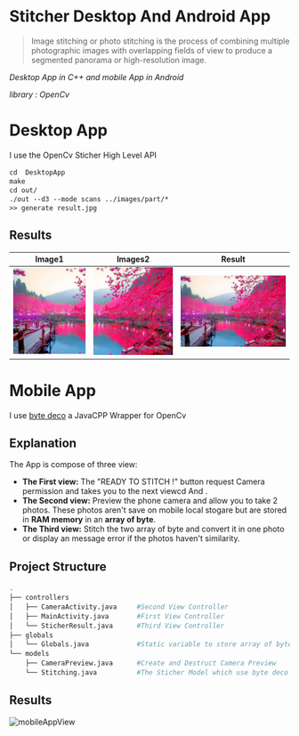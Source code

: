 # Stitcher Desktop And Android App

>Image stitching or photo stitching is the process of combining multiple photographic images with overlapping fields of view to produce a segmented panorama or high-resolution image.

*Desktop App in C++ and mobile App in Android*

*library : OpenCv*

# Desktop App

I use the OpenCv Sticher High Level API

```
cd  DesktopApp
make
cd out/
./out --d3 --mode scans ../images/part/*
>> generate result.jpg
```
## Results
| Image1 | Images2 | Result |
|:------:|:-------:|:------:|
|![img1](DesktopApp/images/part/part1.jpg)|![img2](DesktopApp/images/part/part2.jpg)|![result](documentation/result.jpg)

# Mobile App

I use [byte deco](http://bytedeco.org/) a JavaCPP Wrapper for OpenCv

## Explanation
The App is compose of three view:

- **The First view:** The "READY TO STITCH !" button request Camera permission and takes you to the next viewcd And .
- **The Second view:** Preview the phone camera and allow you to take 2 photos. These photos aren't save on mobile local stogare but are stored in **RAM memory** in an **array of byte**.
- **The Third view:** Stitch the two array of byte and convert it in one photo or display an message error if the photos haven't similarity.

## Project Structure
```bash
.
├── controllers
│   ├── CameraActivity.java     #Second View Controller
│   ├── MainActivity.java       #First View Controller
│   └── SticherResult.java      #Third View Controller
├── globals
│   └── Globals.java            #Static variable to store array of byte images
└── models
    ├── CameraPreview.java      #Create and Destruct Camera Preview 
    └── Stitching.java          #The Sticher Model which use byte deco Sticher High Level API Wrapper
````

## Results
![mobileAppView](documentation/mobileApp.gif)
